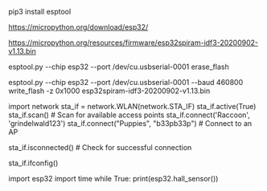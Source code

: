 
pip3 install esptool

https://micropython.org/download/esp32/

https://micropython.org/resources/firmware/esp32spiram-idf3-20200902-v1.13.bin

esptool.py --chip esp32 --port /dev/cu.usbserial-0001 erase_flash

esptool.py --chip esp32 --port /dev/cu.usbserial-0001 --baud 460800 write_flash -z 0x1000 esp32spiram-idf3-20200902-v1.13.bin


import network
sta_if = network.WLAN(network.STA_IF)
sta_if.active(True)
sta_if.scan()                             # Scan for available access points
sta_if.connect('Raccoon', 'grindelwald123')
sta_if.connect("Puppies", "b33pb33p") # Connect to an AP

sta_if.isconnected()                      # Check for successful connection

sta_if.ifconfig()

import esp32
import time
while True: print(esp32.hall_sensor())